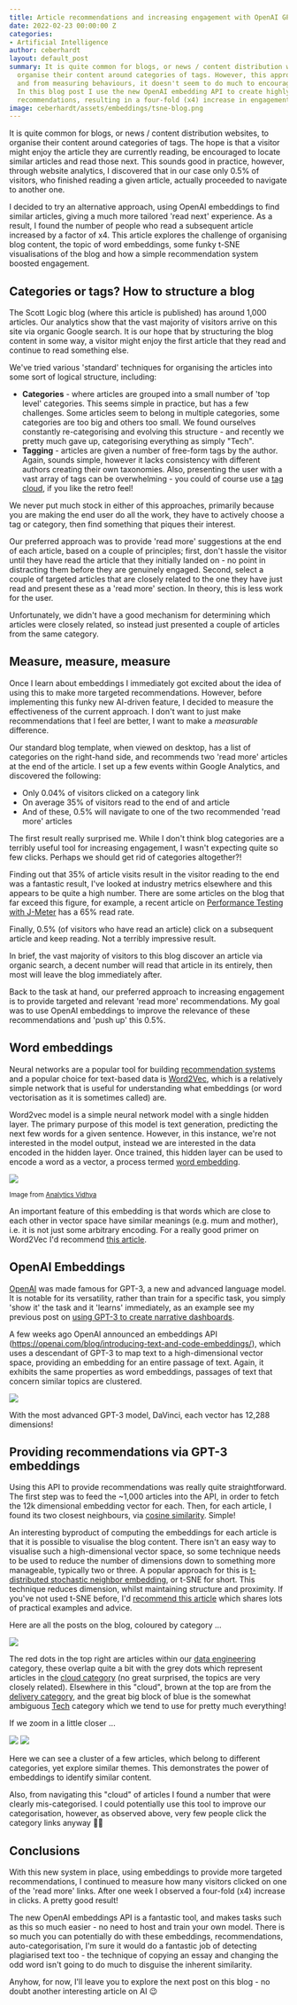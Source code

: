 ```yaml
---
title: Article recommendations and increasing engagement with OpenAI GPT-3 Embeddings
date: 2022-02-23 00:00:00 Z
categories:
- Artificial Intelligence
author: ceberhardt
layout: default_post
summary: It is quite common for blogs, or news / content distribution websites, to
  organise their content around categories of tags. However, this approach is time-consuming,
  and from measuring behaviours, it doesn't seem to do much to encourage browsing.
  In this blog post I use the new OpenAI embedding API to create highly targeted article
  recommendations, resulting in a four-fold (x4) increase in engagement.
image: ceberhardt/assets/embeddings/tsne-blog.png
---
```


It is quite common for blogs, or news / content distribution websites, to organise their content around categories of tags. The hope is that a visitor might enjoy the article they are currently reading, be encouraged to locate similar articles and read those next. This sounds good in practice, however, through website analytics, I discovered that in our case only 0.5% of visitors, who finished reading a given article, actually proceeded to navigate to another one.

I decided to try an alternative approach, using OpenAI embeddings to find similar articles, giving a much more tailored 'read next' experience. As a result, I found the number of people who read a subsequent article increased by a factor of x4. This article explores the challenge of organising blog content, the topic of word embeddings, some funky t-SNE visualisations of the blog and how a simple recommendation system boosted engagement.

## Categories or tags? How to structure a blog

The Scott Logic blog (where this article is published) has around 1,000 articles. Our analytics show that the vast majority of visitors arrive on this site via organic Google search. It is our hope that by structuring the blog content in some way, a visitor might enjoy the first article that they read and continue to read something else. 

We've tried various 'standard' techniques for organising the articles into some sort of logical structure, including:

  - **Categories** - where articles are grouped into a small number of 'top level' categories. This seems simple in practice, but has a few challenges. Some articles seem to belong in multiple categories, some categories are too big and others too small. We found ourselves constantly re-categorising and evolving this structure - and recently we pretty much gave up, categorising everything as simply "Tech".
  - **Tagging** - articles are given a number of free-form tags by the author. Again, sounds simple, however it lacks consistency with different authors creating their own taxonomies. Also, presenting the user with a vast array of tags can be overwhelming - you could of course use a [tag cloud](https://en.wikipedia.org/wiki/Tag_cloud), if you like the retro feel!

We never put much stock in either of this approaches, primarily because you are making the end user do all the work, they have to actively choose a tag or category, then find something that piques their interest. 

Our preferred approach was to provide 'read more' suggestions at the end of each article, based on a couple of principles; first, don't hassle the visitor until they have read the article that they initially landed on - no point in distracting them before they are genuinely engaged. Second, select a couple of targeted articles that are closely related to the one they have just read and present these as a 'read more' section. In theory, this is less work for the user.

Unfortunately, we didn't have a good mechanism for determining which articles were closely related, so instead just presented a couple of articles from the same category.

## Measure, measure, measure

Once I learn about embeddings I immediately got excited about the idea of using this to make more targeted recommendations. However, before implementing this funky new AI-driven feature, I decided to measure the effectiveness of the current approach. I don't want to just make recommendations that I feel are better, I want to make a _measurable_ difference.

Our standard blog template, when viewed on desktop, has a list of categories on the right-hand side, and recommends two 'read more' articles at the end of the article. I set up a few events within Google Analytics, and discovered the following:

 - Only 0.04% of visitors clicked on a category link
 - On average 35% of visitors read to the end of and article
 - And of these, 0.5% will navigate to one of the two recommended 'read more' articles

The first result really surprised me. While I don't think blog categories are a terribly useful tool for increasing engagement, I wasn't expecting quite so few clicks. Perhaps we should get rid of categories altogether?!

Finding out that 35% of article visits result in the visitor reading to the end was a fantastic result, I've looked at industry metrics elsewhere and this appears to be quite a high number. There are some articles on the blog that far exceed this figure, for example, a recent article on [Performance Testing with J-Meter](https://blog.scottlogic.com/2021/12/09/Performance-Testing-with-JMeter.html) has a 65% read rate. 

Finally, 0.5% (of visitors who have read an article) click on a subsequent article and keep reading. Not a terribly impressive result. 

In brief, the vast majority of visitors to this blog discover an article via organic search, a decent number will read that article in its entirely, then most will leave the blog immediately after.

Back to the task at hand, our preferred approach to increasing engagement is to provide targeted and relevant 'read more' recommendations. My goal was to use OpenAI embeddings to improve the relevance of these recommendations and 'push up' this 0.5%.

## Word embeddings

Neural networks are a popular tool for building [recommendation systems](https://en.wikipedia.org/wiki/Recommender_system) and a popular choice for text-based data is [Word2Vec](https://en.wikipedia.org/wiki/Word2vec), which is a relatively simple network that is useful for understanding what embeddings (or word vectorisation as it is sometimes called) are.

Word2vec model is a simple neural network model with a single hidden layer. The primary purpose of this model is text generation, predicting the next few words for a given sentence. However, in this instance, we're not interested in the model output, instead we are interested in the data encoded in the hidden layer. Once trained, this hidden layer can be used to encode a word as a vector, a process termed [word embedding](https://en.wikipedia.org/wiki/Word_embedding). 

<img src="{{site.baseurl}}/ceberhardt/assets/embeddings/word2vec.png"/>

<small>Image from [Analytics Vidhya](https://www.analyticsvidhya.com/blog/2019/07/how-to-build-recommendation-system-word2vec-python/)</small>

An important feature of this embedding is that words which are close to each other in vector space have similar meanings (e.g. mum and mother), i.e. it is not just some arbitrary encoding. For a really good primer on Word2Vec I'd recommend [this article](https://www.analyticsvidhya.com/blog/2019/07/how-to-build-recommendation-system-word2vec-python).

 ## OpenAI Embeddings

[OpenAI](https://openai.com/) was made famous for GPT-3, a new and advanced language model. It is notable for its versatility, rather than train for a specific task, you simply 'show it' the task and it 'learns' immediately, as an example see my previous post on [using GPT-3 to create narrative dashboards](https://blog.scottlogic.com/2021/12/08/narrative-dashboard.html).

A few weeks ago OpenAI announced an embeddings API (https://openai.com/blog/introducing-text-and-code-embeddings/), which uses a descendant of GPT-3 to map text to a high-dimensional vector space, providing an embedding for an entire passage of text. Again, it exhibits the same properties as word embeddings, passages of text that concern similar topics are clustered.

<img src="{{site.baseurl}}/ceberhardt/assets/embeddings/embeddings.png"/>

With the most advanced GPT-3 model, DaVinci, each vector has 12,288 dimensions!

## Providing recommendations via GPT-3 embeddings

Using this API to provide recommendations was really quite straightforward. The first step was to feed the ~1,000 articles into the API, in order to fetch the 12k dimensional embedding vector for each. Then, for each article, I found its two closest neighbours, via [cosine similarity](https://en.wikipedia.org/wiki/Cosine_similarity). Simple!

An interesting byproduct of computing the embeddings for each article is that it is possible to visualise the blog content. There isn't an easy way to visualise such a high-dimensional vector space, so some technique needs to be used to reduce the number of dimensions down to something more manageable, typically two or three. A popular approach for this is [t-distributed stochastic neighbor embedding](https://en.wikipedia.org/wiki/T-distributed_stochastic_neighbor_embedding), or t-SNE for short. This technique reduces dimension, whilst maintaining structure and proximity. If you've not used t-SNE before, I'd [recommend this article](https://distill.pub/2016/misread-tsne/) which shares lots of practical examples and advice.

Here are all the posts on the blog, coloured by category ...

<img src="{{site.baseurl}}/ceberhardt/assets/embeddings/tsne-blog.png"/>

The red dots in the top right are articles within our [data engineering](https://blog.scottlogic.com/category/data-engineering.html) category, these overlap quite a bit with the grey dots which represent articles in the [cloud category](https://blog.scottlogic.com/category/cloud.html) (no great surprised, the topics are very closely related). Elsewhere in this "cloud", brown at the top are from the [delivery category](https://blog.scottlogic.com/category/delivery.html), and the great big block of blue is the somewhat ambiguous [Tech](https://blog.scottlogic.com/category/tech.html) category which we tend to use for pretty much everything!

If we zoom in a little closer ...

<img src="{{site.baseurl}}/ceberhardt/assets/embeddings/tsne-blog-zoom.png"/>

<img src="{{site.baseurl}}/ceberhardt/assets/embeddings/tsne-blog-zoomed.png"/>

Here we can see a cluster of a few articles, which belong to different categories, yet explore similar themes. This demonstrates the power of embeddings to identify similar content. 

Also, from navigating this "cloud" of articles I found a number that were clearly mis-categorised. I could potentially use this tool to improve our categorisation, however, as observed above, very few people click the category links anyway 🤷‍♀️

## Conclusions

With this new system in place, using embeddings to provide more targeted recommendations, I continued to measure how many visitors clicked on one of the 'read more' links. After one week I observed a four-fold (x4) increase in clicks. A pretty good result!

The new OpenAI embeddings API is a fantastic tool, and makes tasks such as this so much easier - no need to host and train your own model. There is so much you can potentially do with these embeddings, recommendations, auto-categorisation, I'm sure it would do a fantastic job of detecting plagiarised text too - the technique of copying an essay and changing the odd word isn't going to do much to disguise the inherent similarity.

Anyhow, for now, I'll leave you to explore the next post on this blog - no doubt another interesting article on AI 😉






